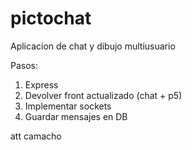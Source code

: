 # pictochat
Aplicacion de chat y dibujo multiusuario

Pasos:
1. Express
2. Devolver front actualizado (chat + p5)
3. Implementar sockets
4. Guardar mensajes en DB

att camacho